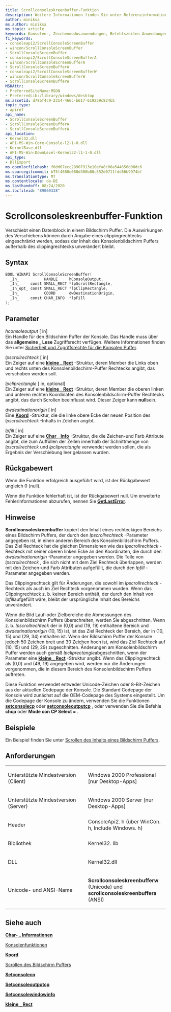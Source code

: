 ```yaml
---
title: Scrollconsoleskreenbuffer-Funktion
description: Weitere Informationen finden Sie unter Referenzinformationen zur scrollconsoleskreenbuffer-Funktion, die einen Datenblock in einem Bildschirm Puffer verschiebt.
author: miniksa
ms.author: miniksa
ms.topic: article
keywords: Konsolen-, Zeichenmodusanwendungen, Befehlszeilen Anwendungen, Terminalanwendungen, Konsolen-API
f1_keywords:
- consoleapi2/ScrollConsoleScreenBuffer
- wincon/ScrollConsoleScreenBuffer
- ScrollConsoleScreenBuffer
- consoleapi2/ScrollConsoleScreenBufferA
- wincon/ScrollConsoleScreenBufferA
- ScrollConsoleScreenBufferA
- consoleapi2/ScrollConsoleScreenBufferW
- wincon/ScrollConsoleScreenBufferW
- ScrollConsoleScreenBufferW
MSHAttr:
- PreferredSiteName:MSDN
- PreferredLib:/library/windows/desktop
ms.assetid: d78bf4c9-2314-466c-b617-619259c824b5
topic_type:
- apiref
api_name:
- ScrollConsoleScreenBuffer
- ScrollConsoleScreenBufferA
- ScrollConsoleScreenBufferW
api_location:
- Kernel32.dll
- API-MS-Win-Core-Console-l2-1-0.dll
- KernelBase.dll
- API-MS-Win-DownLevel-Kernel32-l1-1-0.dll
api_type:
- DllExport
ms.openlocfilehash: f0dd67ecc28907913e10efa8c06a544656d08dc6
ms.sourcegitcommit: b75f4688e080d300b80c552d0711fdd86b9974bf
ms.translationtype: MT
ms.contentlocale: de-DE
ms.lasthandoff: 08/24/2020
ms.locfileid: "89060338"
---
```

# <a name="scrollconsolescreenbuffer-function"></a>Scrollconsoleskreenbuffer-Funktion


Verschiebt einen Datenblock in einem Bildschirm Puffer. Die Auswirkungen des Verschiebens können durch Angabe eines clippingrechtecks eingeschränkt werden, sodass der Inhalt des Konsolenbildschirm Puffers außerhalb des clippingrechtecks unverändert bleibt.

<a name="syntax"></a>Syntax
------

```C
BOOL WINAPI ScrollConsoleScreenBuffer(
  _In_           HANDLE     hConsoleOutput,
  _In_     const SMALL_RECT *lpScrollRectangle,
  _In_opt_ const SMALL_RECT *lpClipRectangle,
  _In_           COORD      dwDestinationOrigin,
  _In_     const CHAR_INFO  *lpFill
);
```

<a name="parameters"></a>Parameter
----------

*hconsoleoutput* \[ in\]  
Ein Handle für den Bildschirm Puffer der Konsole. Das Handle muss über das **allgemeine \_ Lese** Zugriffsrecht verfügen. Weitere Informationen finden Sie unter [Sicherheit und Zugriffsrechte für die Konsolen Puffer](console-buffer-security-and-access-rights.md).

*lpscrollrechteck* \[ in\]  
Ein Zeiger auf eine [**kleine \_ Rect**](small-rect-str.md) -Struktur, deren Member die Links oben und rechts unten des Konsolenbildschirm-Puffer Rechtecks angibt, das verschoben werden soll.

*lpcliprectangle* \[ in, optional\]  
Ein Zeiger auf eine [**kleine \_ Rect**](small-rect-str.md) -Struktur, deren Member die oberen linken und unteren rechten Koordinaten des Konsolenbildschirm-Puffer Rechtecks angibt, das durch Scrollen beeinflusst wird. Dieser Zeiger kann **null**sein.

*dwdestinationorigin* \[ in\]  
Eine [**Koord**](coord-str.md) -Struktur, die die linke obere Ecke der neuen Position des *lpscrollrechteck* -Inhalts in Zeichen angibt.

*lpfill* \[ in\]  
Ein Zeiger auf eine [**Char \_ Info**](char-info-str.md) -Struktur, die die Zeichen-und Farb Attribute angibt, die zum Auffüllen der Zellen innerhalb der Schnittmenge von *lpscrollrechteck* und *lpcliprectangle* verwendet werden sollen, die als Ergebnis der Verschiebung leer gelassen wurden.

<a name="return-value"></a>Rückgabewert
------------

Wenn die Funktion erfolgreich ausgeführt wird, ist der Rückgabewert ungleich 0 (null).

Wenn die Funktion fehlerhaft ist, ist der Rückgabewert null. Um erweiterte Fehlerinformationen abzurufen, nennen Sie [**GetLastError**](https://msdn.microsoft.com/library/windows/desktop/ms679360).

<a name="remarks"></a>Hinweise
-------

**Scrollconsoleskreenbuffer** kopiert den Inhalt eines rechteckigen Bereichs eines Bildschirm Puffers, der durch den *lpscrollrechteck* -Parameter angegeben ist, in einen anderen Bereich des Konsolenbildschirm Puffers. Das Ziel Rechteck hat die gleichen Dimensionen wie das *lpscrollrechteck* -Rechteck mit seiner oberen linken Ecke an den Koordinaten, die durch den *dwdestinationorigin* -Parameter angegeben werden. Die Teile von *lpscrollrechteck* , die sich nicht mit dem Ziel Rechteck überlappen, werden mit den Zeichen-und Farb Attributen aufgefüllt, die durch den *lpfill* -Parameter angegeben werden.

Das Clippingrechteck gilt für Änderungen, die sowohl im *lpscrollrechteck* -Rechteck als auch im Ziel Rechteck vorgenommen wurden. Wenn das Clippingrechteck z. b. keinen Bereich enthält, der durch den Inhalt von *lpfill*aufgefüllt wäre, bleibt der ursprüngliche Inhalt des Bereichs unverändert.

Wenn die Bild Lauf-oder Zielbereiche die Abmessungen des Konsolenbildschirm Puffers überschreiten, werden Sie abgeschnitten. Wenn z. b. *lpscrollrechteck* der in (0,0) und (19, 19) enthaltene Bereich und *dwdestinationorigin* (10, 15) ist, ist das Ziel Rechteck der Bereich, der in (10, 15) und (29, 34) enthalten ist. Wenn der Bildschirm Puffer der Konsole jedoch 50 Zeichen breit und 30 Zeichen hoch ist, wird das Ziel Rechteck auf (10, 15) und (29, 29) zugeschnitten. Änderungen am Konsolenbildschirm Puffer werden auch gemäß *lpcliprectangle*abgeschnitten, wenn der Parameter eine [**kleine \_ Rect**](small-rect-str.md) -Struktur angibt. Wenn das Clippingrechteck als (0,0) und (49, 19) angegeben wird, werden nur die Änderungen vorgenommen, die in diesem Bereich des Konsolenbildschirm Puffers auftreten.

Diese Funktion verwendet entweder Unicode-Zeichen oder 8-Bit-Zeichen aus der aktuellen Codepage der Konsole. Die Standard Codepage der Konsole wird zunächst auf die OEM-Codepage des Systems eingestellt. Um die Codepage der Konsole zu ändern, verwenden Sie die Funktionen [**setconsolecp**](setconsolecp.md) oder [**setconsoleoutputcp**](setconsoleoutputcp.md) , oder verwenden Sie die Befehle **chcp** oder **Mode con CP Select =** .

<a name="examples"></a>Beispiele
--------

Ein Beispiel finden Sie unter [Scrollen des Inhalts eines Bildschirm Puffers](scrolling-a-screen-buffer-s-contents.md).

<a name="requirements"></a>Anforderungen
------------

<table>
<colgroup>
<col width="50%" />
<col width="50%" />
</colgroup>
<tbody>
<tr class="odd">
<td><p>Unterstützte Mindestversion (Client)</p></td>
<td><p>Windows 2000 Professional [nur Desktop-Apps]</p></td>
</tr>
<tr class="even">
<td><p>Unterstützte Mindestversion (Server)</p></td>
<td><p>Windows 2000 Server [nur Desktop-Apps]</p></td>
</tr>
<tr class="odd">
<td><p>Header</p></td>
<td>ConsoleApi2. h (über WinCon. h, Include Windows. h)</td>
</tr>
<tr class="even">
<td><p>Bibliothek</p></td>
<td>Kernel32. lib</td>
</tr>
<tr class="odd">
<td><p>DLL</p></td>
<td>Kernel32.dll</td>
</tr>
<tr class="even">
<td><p>Unicode- und ANSI-Name</p></td>
<td><p><strong>Scrollconsoleskreenbufferw</strong> (Unicode) und <strong>scrollconsoleskreenbuffera</strong> (ANSI)</p></td>
</tr>
<tr class="odd">
</tr>
<tr class="even">
</tr>
<tr class="odd">
</tr>
<tr class="even">
</tr>
</tbody>
</table>

## <a name="span-idsee_alsospansee-also"></a><span id="see_also"></span>Siehe auch


[**Char- \_ Informationen**](char-info-str.md)

[Konsolenfunktionen](console-functions.md)

[**Koord**](coord-str.md)

[Scrollen des Bildschirm Puffers](scrolling-the-screen-buffer.md)

[**Setconsolecp**](setconsolecp.md)

[**Setconsoleoutputcp**](setconsoleoutputcp.md)

[**Setconsolewindowinfo**](setconsolewindowinfo.md)

[**kleine \_ Rect**](small-rect-str.md)

 

 




